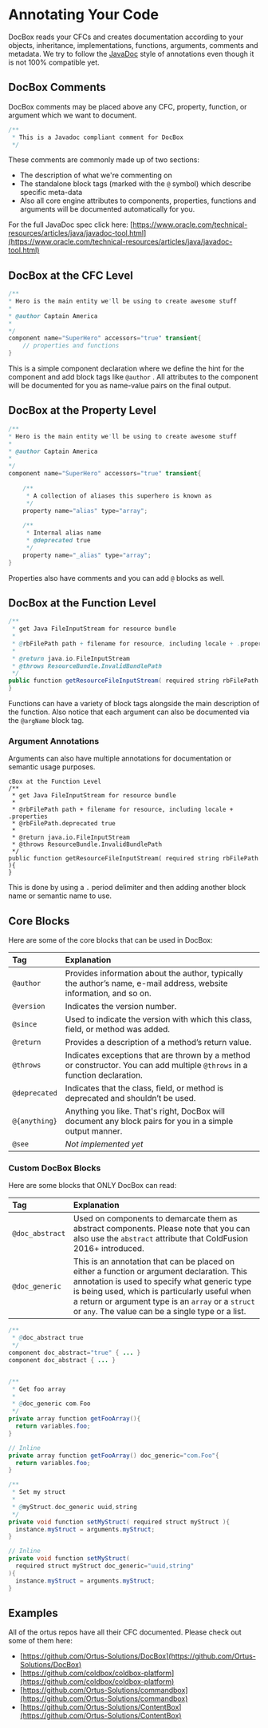 # Annotating Your Code

DocBox reads your CFCs and creates documentation according to your objects, inheritance, implementations, functions, arguments, comments and metadata.  We try to follow the [JavaDoc](https://www.oracle.com/java/technologies/javase/javadoc-tool.html) style of annotations even though it is not 100% compatible yet.

## DocBox Comments

DocBox comments may be placed above any CFC, property, function, or argument which we want to document.

```java
/**
 * This is a Javadoc compliant comment for DocBox
 */
```

These comments are commonly made up of two sections:

* The description of what we're commenting on
* The standalone block tags \(marked with the `@` symbol\) which describe specific meta-data
* Also all core engine attributes to components, properties, functions and arguments will be documented automatically for you.

For the full JavaDoc spec click here: [https://www.oracle.com/technical-resources/articles/java/javadoc-tool.html](https://www.oracle.com/technical-resources/articles/java/javadoc-tool.html)

## DocBox at the CFC Level

```java
/**
* Hero is the main entity we'll be using to create awesome stuff
* 
* @author Captain America
* 
*/
component name="SuperHero" accessors="true" transient{
    // properties and functions
}
```

This is a simple component declaration where we define the hint for the component and add block tags like `@author` .  All attributes to the component will be documented for you as name-value pairs on the final output.

## DocBox at the Property Level

```java
/**
* Hero is the main entity we'll be using to create awesome stuff
* 
* @author Captain America
* 
*/
component name="SuperHero" accessors="true" transient{
    
    /**
     * A collection of aliases this superhero is known as
     */
    property name="alias" type="array";
    
    /**
     * Internal alias name
     * @deprecated true
     */
    property name="_alias" type="array";
}
```

Properties also have comments and you can add `@` blocks as well. 

## DocBox at the Function Level

```java
/**
 * get Java FileInputStream for resource bundle
 *
 * @rbFilePath path + filename for resource, including locale + .properties
 *
 * @return java.io.FileInputStream
 * @throws ResourceBundle.InvalidBundlePath
 */
public function getResourceFileInputStream( required string rbFilePath ){
}
```

Functions can have a variety of block tags alongside the main description of the function.  Also notice that each argument can also be documented via the `@argName` block tag.

### Argument Annotations

Arguments can also have multiple annotations for documentation or semantic usage purposes.

```text
cBox at the Function Level
/**
 * get Java FileInputStream for resource bundle
 *
 * @rbFilePath path + filename for resource, including locale + .properties
 * @rbFilePath.deprecated true
 *
 * @return java.io.FileInputStream
 * @throws ResourceBundle.InvalidBundlePath
 */
public function getResourceFileInputStream( required string rbFilePath ){
}
```

This is done by using a `.` period delimiter and then adding another block name or semantic name to use.

## Core Blocks

Here are some of the core blocks that can be used in DocBox:

| Tag | Explanation |
| :--- | :--- |
| `@author` | Provides information about the author, typically the  author’s name, e-mail address, website information, and so  on. |
| `@version` | Indicates the version number. |
| `@since` | Used to indicate the version with which this class, field, or  method was added. |
| `@return` | Provides a description of a method’s return value. |
| `@throws` | Indicates exceptions that are thrown by a method or  constructor. You can add multiple `@throws` in a function declaration. |
| `@deprecated` | Indicates that the class, field, or method is deprecated and  shouldn’t be used. |
| `@{anything}` | Anything you like. That's right, DocBox will document any block pairs for you in a simple output manner. |
| `@see` | _Not implemented yet_ |

### Custom DocBox Blocks

Here are some blocks that ONLY DocBox can read:

| Tag | Explanation |
| :--- | :--- |
| `@doc_abstract` | Used on components to demarcate them as abstract components. Please note that you can also use the `abstract` attribute that ColdFusion 2016+ introduced.  |
| `@doc_generic` | This is an annotation that can be placed on either a function or argument declaration. This annotation is used to specify what generic type is being used, which is particularly useful when a return or argument type is an `array` or a `struct` or `any`.  The value can be a single type or a list. |

```java
/**
 * @doc_abstract true
 */
component doc_abstract="true" { ... }
component doc_abstract { ... }


/**
 * Get foo array
 * 
 * @doc_generic com.Foo
 */
private array function getFooArray(){
  return variables.foo;
}

// Inline
private array function getFooArray() doc_generic="com.Foo"{
  return variables.foo;
}

/**
 * Set my struct
 *
 * @myStruct.doc_generic uuid,string
 */
private void function setMyStruct( required struct myStruct ){
  instance.myStruct = arguments.myStruct;
}

// Inline
private void function setMyStruct( 
  required struct myStruct doc_generic="uuid,string" 
){
  instance.myStruct = arguments.myStruct;
}
```

## Examples

All of the ortus repos have all their CFC documented.  Please check out some of them here:

* [https://github.com/Ortus-Solutions/DocBox](https://github.com/Ortus-Solutions/DocBox)
* [https://github.com/coldbox/coldbox-platform](https://github.com/coldbox/coldbox-platform)
* [https://github.com/Ortus-Solutions/commandbox](https://github.com/Ortus-Solutions/commandbox)
* [https://github.com/Ortus-Solutions/ContentBox](https://github.com/Ortus-Solutions/ContentBox)



